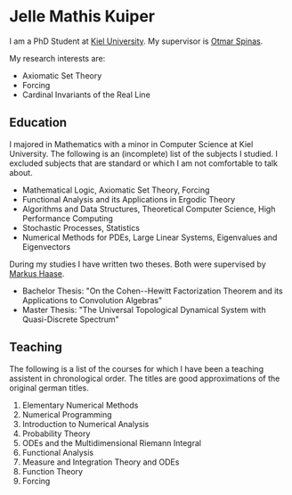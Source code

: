 # Jelle Mathis Kuiper

I am a PhD Student at [Kiel University](https://www.uni-kiel.de). My supervisor is [Otmar Spinas](https://www.math.uni-kiel.de/logik/de/spinas).

My research interests are:

- Axiomatic Set Theory
- Forcing
- Cardinal Invariants of the Real Line

## Education

I majored in Mathematics with a minor in Computer Science at Kiel University. The following is an (incomplete) list of the subjects I studied. I excluded subjects that are standard or which I am not comfortable to talk about.

- Mathematical Logic, Axiomatic Set Theory, Forcing
- Functional Analysis and its Applications in Ergodic Theory
- Algorithms and Data Structures, Theoretical Computer Science, High Performance Computing
- Stochastic Processes, Statistics
- Numerical Methods for PDEs, Large Linear Systems, Eigenvalues and Eigenvectors

During my studies I have written two theses. Both were supervised by [Markus Haase](https://www.math.uni-kiel.de/analysis/de/haase).

- Bachelor Thesis: "On the Cohen--Hewitt Factorization Theorem and its Applications to Convolution Algebras"
- Master Thesis: "The Universal Topological Dynamical System with Quasi-Discrete Spectrum"

## Teaching

The following is a list of the courses for which I have been a teaching assistent in chronological order. The titles are good approximations of the original german titles.

1. Elementary Numerical Methods
2. Numerical Programming
3. Introduction to Numerical Analysis
4. Probability Theory
5. ODEs and the Multidimensional Riemann Integral
6. Functional Analysis
7. Measure and Integration Theory and ODEs
8. Function Theory
9. Forcing